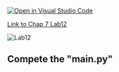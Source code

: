 [![Open in Visual Studio Code](https://classroom.github.com/assets/open-in-vscode-c66648af7eb3fe8bc4f294546bfd86ef473780cde1dea487d3c4ff354943c9ae.svg)](https://classroom.github.com/online_ide?assignment_repo_id=8928757&assignment_repo_type=AssignmentRepo)

[Link to Chap 7 Lab12](https://docs.google.com/presentation/d/1JAYVQiZr57OZfIMUQAkPNPlCKidqvytLhLDB5aqag_8/edit#slide=id.g114ede88c96_0_417)

![Lab12](https://nimbus-screenshots.s3.amazonaws.com/s/448a4403c74e2a0961163a422795c069.png)

## Compete the "main.py"


